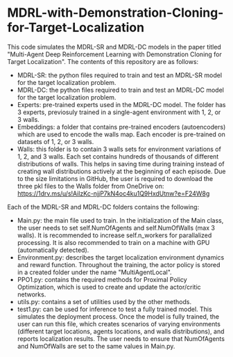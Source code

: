 # MDRL-with-Demonstration-Cloning-for-Target-Localization
This code simulates the MDRL-SR and MDRL-DC models in the paper titled "Multi-Agent Deep Reinforcement Learning with Demonstration Cloning for Target Localization".
The contents of this repository are as follows:
* MDRL-SR: the python files required to train and test an MDRL-SR model for the target localization problem.
* MDRL-DC: the python files required to train and test an MDRL-DC model for the target localization problem.
* Experts: pre-trained experts used in the MDRL-DC model. The folder has 3 experts, previosuly trained in a single-agent environment with 1, 2, or 3 walls.
* Embeddings: a folder that contains pre-trained encoders (autoencoders) which are used to encode the walls map. Each encoder is pre-trained on datasets of 1, 2, or 3 walls.
* Walls: this folder is to contain 3 walls sets for environment variations of 1, 2, and 3 walls. Each set contains hundreds of thousands of different distributions of walls. This helps in saving time during training instead of creating wall distributions actively at the beginning of each episode. Due to the size limitations in GitHub, the user is required to download the three pkl files to the Walls folder from OneDrive on: https://1drv.ms/u/s!AilzKc-njjP7kN4oc4ku1Q9HxdUtnw?e=F24W8g 


Each of the MDRL-SR and MDRL-DC folders contains the following:
* Main.py: the main file used to train. In the initialization of the Main class, the user needs to set self.NumOfAgents and self.NumOfWalls (max 3 walls). It is recommended to increase self.n_workers for parallalized processing. It is also recommended to train on a machine with GPU (automatically detected).
* Environment.py: describes the target localization environment dynamics and reward function. Throughout the training, the actor policy is stored in a created folder under the name "MultiAgentLocal".
* PPO1.py: contains the required methods for Proximal Policy Optimization, which is used to create and update the actor/critic networks.
* utils.py: contains a set of utilities used by the other methods.
* test1.py: can be used for inference to test a fully trained model. This simulates the deployment process. Once the model is fully trained, the user can run this file, which creates scenarios of varying environments (different target locations, agents locations, and walls distributions), and reports localization results. The user needs to ensure that NumOfAgents and NumOfWalls are set to the same values in Main.py.
